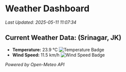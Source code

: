 
# Weather Dashboard

_Last Updated: 2025-05-11 11:07:34_

## Current Weather Data: (Srinagar, JK)
- **Temperature:** 23.9 °C ![Temperature Badge](https://img.shields.io/badge/Temperature-Medium%20Temp-green)
- **Wind Speed:** 11.5 km/h ![Wind Speed Badge](https://img.shields.io/badge/Wind%20Speed-Light%20Wind-blue)

*Powered by Open-Meteo API*
